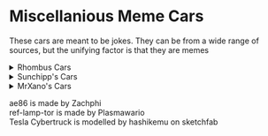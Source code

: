 # Miscellanious Meme Cars
These cars are meant to be jokes. They can be from a wide range of sources, but the unifying factor is that they are memes

<details>
  <summary>Rhombus Cars</summary>
  
  * ROB
  * shaggyrogers
</details>
<details>
  <summary>Sunchipp's Cars</summary>
  
  * cheese
  * cow
  * raymans_shoe
</details>
<details>
  <summary>MrXano's Cars</summary>
  
  Incredible works of art.
  * Dababy convertible
  * Fabulous storm
  * Handium
  * Kettlium
  * Leggin McQueen
  * Leggium
</details>

ae86 is made by Zachphi <br>
ref-lamp-tor is made by Plasmawario <br>
Tesla Cybertruck is modelled by hashikemu on sketchfab

